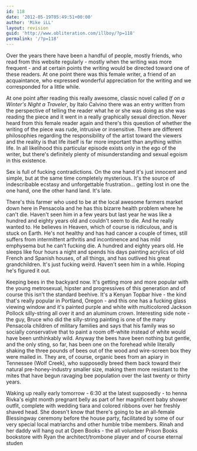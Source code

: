 ```yaml
---
id: 118
date: '2012-05-19T05:49:51+00:00'
author: 'Mike iLL'
layout: revision
guid: 'http://www.obliteration.com/illboy/?p=118'
permalink: '/?p=118'
---
```


Over the years there have been a handful of people, mostly friends, who read from this website regularly - mostly when the writing was more frequent - and at certain points the writing would be directed toward one of these readers. At one point there was this female writer, a friend of an acquaintance, who expressed wonderful appreciation for the writing and we corresponded for a little while.

At one point after reading this really awesome, classic novel called <em>If on a Winter's Night a Traveler</em>, by Italo Calvino there was an entry written from the perspective of telling the reader what he or she was doing as she was reading the piece and it went in a really graphically sexual direction. Never heard from this female reader again and there's this question of whether the writing of the piece was rude, intrusive or insensitive. There are different philosophies regarding the responsibility of the artist toward the viewers and the reality is that life itself is far more important than anything within life. In all likelihood this particular episode exists only in the ego of the writer, but there's definitely plenty of misunderstanding and sexual egoism in this existence.

Sex is full of fucking contradictions. On the one hand it's just innocent and simple, but at the same time completely mysterious. It's the source of indescribable ecstasy and unforgettable frustration... getting lost in one the one hand, one the other hand land. It's late.

There's this farmer who used to be at the local awesome farmers market down here in Pensacola and he has this bizarre health problem where he can't die. Haven't seen him in a few years but last year he was like a hundred and eighty years old and couldn't seem to die. And he really wanted to. He believes in Heaven, which of course is ridiculous, and is stuck on Earth. He's not healthy and has had cancer a couple of times, still suffers from intermittent arthritis and incontinence and has mild emphysema but he can't fucking die. A hundred and eighty years old. He sleeps like four hours a night and spends his days painting acrylics of old French and Spanish houses, of all things, and has outlived his great grandchildren. It's just fucking weird. Haven't seen him in a while. Hoping he's figured it out.

Keeping bees in the backyard now. It's getting more and more popular with the young metrosexual, hipster and progressives of this generation and of course this isn't the standard beehive. It's a Kenyan Topbar hive - the kind that's really popular in Portland, Oregon - and this one has a fucking glass viewing window and it's painted purple and white with multicolored Jackson Pollock silly-string all over it and an aluminum crown. Interesting side note - the guy, Bruce who did the silly-string painting is one of the many Pensacola children of military families and says that his family was so socially conservative that to paint a room off-white instead of white would have been unthinkably wild. Anyway the bees have been nothing but gentle, and the only sting, so far, has been one on the forehead while literally shaking the three pounds of bees out of the wood and wire-screen box they were mailed in. They are, of course, organic bees from an apiary in Tennessee (Wolf Creek), who supposedly breed them back toward their natural pre-honey-industry smaller size, making them more resistant to the mites that have begun ravaging bee population over the last twenty or thirty years.

Waking up really early tomorrow - 6:30 at the latest supposedly - to henna Rivka's eight month pregnant belly as part of her magnificent baby shower outfit, complete with wedding tiara and colored ribbons over her freshly shaved head. She doesn't know that there's going to be an all-female Blessingway ceremony before the house party, facilitated by some of our very special local matriarchs and other humble tribe members. Rinah and her daddy will hang out at Open Books - the all volunteer Prison Books bookstore with Ryan the architect/trombone player and of course eternal studen